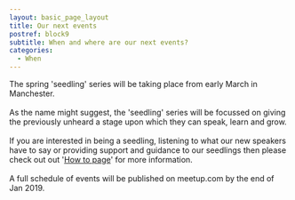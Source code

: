 ```yaml
---
layout: basic_page_layout
title: Our next events
postref: block9
subtitle: When and where are our next events?
categories:
  - When
---
```


The spring 'seedling' series will be taking place from early March in Manchester.&nbsp;<br><br>As the name might suggest, the 'seedling' series will be focussed on giving the previously unheard a stage upon which they can speak, learn and grow.&nbsp;<br><br>If you are interested in being a seedling, listening to what our new speakers have to say or providing support and guidance to our seedlings then please check out out '[How to page](/event-schedule/)' for more information.<br><br>A full schedule of events will be published on meetup.com by the end of Jan 2019.